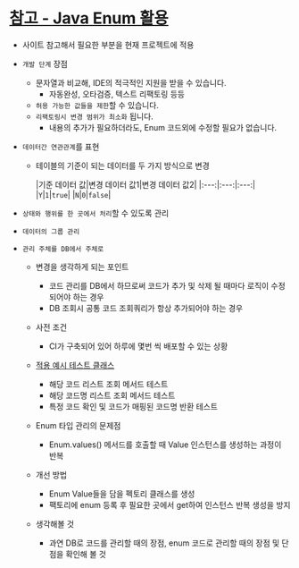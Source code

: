 # [참고 - Java Enum 활용](https://woowabros.github.io/tools/2017/07/10/java-enum-uses.html)

- 사이트 참고해서 필요한 부분을 현재 프로젝트에 적용

- `개발 단계` 장점
	- 문자열과 비교해, IDE의 적극적인 지원을 받을 수 있습니다.
		- 자동완성, 오타검증, 텍스트 리팩토링 등등
	- `허용 가능한 값들을 제한`할 수 있습니다.
	- `리팩토링시 변경 범위가 최소화` 됩니다.
		- 내용의 추가가 필요하더라도, Enum 코드외에 수정할 필요가 없습니다.

- `데이터간 연관관계`를 표현
	- 테이블의 기준이 되는 데이터를 두 가지 방식으로 변경

	  |기준 데이터 값|변경 데이터 값1|변경 데이터 값2|
	          |:---:|:---:|:---:|
	  |`Y`|`1`|`true`|
	  |`N`|`0`|`false`|

- `상태와 행위를 한 곳에서 처리`할 수 있도록 관리
- `데이터의 그룹 관리`

- `관리 주체를 DB에서 주체로`
	- 변경을 생각하게 되는 포인트
		- 코드 관리를 DB에서 하므로써 코드가 추가 및 삭제 될 때마다 로직이 수정되어야 하는 경우
		- DB 조회시 공통 코드 조회쿼리가 항상 추가되어야 하는 경우
	- 사전 조건
		- CI가 구축되어 있어 하루에 몇번 씩 배포할 수 있는 상황
	- [적용 예시 테스트 클래스](/src/test/java/kr/seok/hospital/domain/enums/HospitalCategoryTest.java)
		- 해당 코드 리스트 조회 메서드 테스트
		- 해당 코드명 리스트 조회 메서드 테스트
		- 특정 코드 확인 및 코드가 매핑된 코드명 반환 테스트
	- Enum 타입 관리의 문제점
		- Enum.values() 메서드를 호출할 때 Value 인스턴스를 생성하는 과정이 반복
	- 개선 방법
		- Enum Value들을 담을 펙토리 클래스를 생성
		- 팩토리에 enum 등록 후 필요한 곳에서 get하여 인스턴스 반복 생성을 방지

	- 생각해볼 것
		- 과연 DB로 코드를 관리할 때의 장점, enum 코드로 관리할 때의 장점 및 단점을 확인해 볼 것
